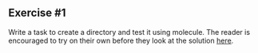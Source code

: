 ## Exercise #1
Write a task to create a directory and test it using molecule. The
reader is encouraged to try on their own before they look at the 
solution [here](exercise1_solution.md).

